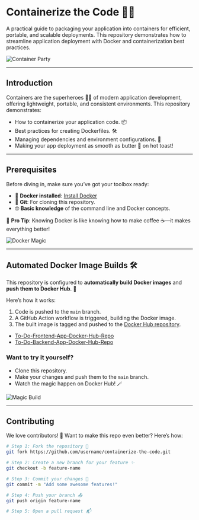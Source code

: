# Containerize the Code 🚀🐳  
A practical guide to packaging your application into containers for efficient, portable, and scalable deployments. This repository demonstrates how to streamline application deployment with Docker and containerization best practices.

![Container Party](https://media.giphy.com/media/3oEjHGrVGrqgFFknfO/giphy.gif)

---

## Introduction  

Containers are the superheroes 🦸‍♂️ of modern application development, offering lightweight, portable, and consistent environments. This repository demonstrates:  

- How to containerize your application code. 📦  
- Best practices for creating Dockerfiles. 🛠️  
- Managing dependencies and environment configurations. 🧩  
- Making your app deployment as smooth as butter 🧈 on hot toast!  

---

## Prerequisites  

Before diving in, make sure you’ve got your toolbox ready:  

- 🐋 **Docker installed**: [Install Docker](https://docs.docker.com/get-docker/)  
- 💾 **Git**: For cloning this repository.  
- 🤓 **Basic knowledge** of the command line and Docker concepts.  

🎯 **Pro Tip**: Knowing Docker is like knowing how to make coffee ☕—it makes everything better!  

![Docker Magic](https://media.giphy.com/media/QNFhOolVeCzPQ2Mx85/giphy.gif)

---

## Automated Docker Image Builds 🛠️  

This repository is configured to **automatically build Docker images** and **push them to Docker Hub**. 🎉  

Here’s how it works:  

1. Code is pushed to the `main` branch.  
2. A GitHub Action workflow is triggered, building the Docker image.  
3. The built image is tagged and pushed to the [Docker Hub repository](https://hub.docker.com/repository/docker/abhiverma001/).
- [To-Do-Frontend-App-Docker-Hub-Repo](https://hub.docker.com/repository/docker/abhiverma001/fronend-to-do-app/general)
- [To-Do-Backend-App-Docker-Hub-Repo](in-progress) 

### Want to try it yourself?  

- Clone this repository.  
- Make your changes and push them to the `main` branch.  
- Watch the magic happen on Docker Hub! 🪄  

![Magic Build](https://media.giphy.com/media/xT9IgzoKnwFNmISR8I/giphy.gif)

---

## Contributing  

We love contributors! 💖 Want to make this repo even better? Here’s how:  

```bash  
# Step 1: Fork the repository 🖖  
git fork https://github.com/username/containerize-the-code.git  

# Step 2: Create a new branch for your feature ✨  
git checkout -b feature-name  

# Step 3: Commit your changes 📝  
git commit -m "Add some awesome features!"  

# Step 4: Push your branch 📤  
git push origin feature-name  

# Step 5: Open a pull request 📬  
